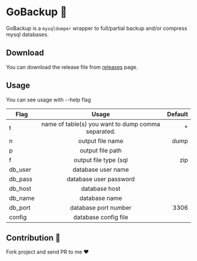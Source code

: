 # GoBackup :floppy_disk:

GoBackup is a `mysqldumper` wrapper to full/partial backup and/or compress mysql databases. 

## Download
You can download the release file from [releases](https://github.com/YasnaTeam/db-backup/releases) page.

## Usage
You can see usage with --help flag

| Flag        | Usage           | Default  |
| ------------- |:-------------:| -----:|
| t     | name of table(s) you want to dump comma separated. | * |
| n      | output file name      |   dump |
| p | output file path      |     |
| f     | output file type (sql|zip|gz) | sql |
| db_user      | database user name      |    |
| db_pass | database user password      |     |
| db_host     | database host |  |
| db_name      | database name      |    |
| db_port | database port number      |    3306 |
| config | database config file      |     |


## Contribution :love_letter:

Fork project and send PR to me :heart: